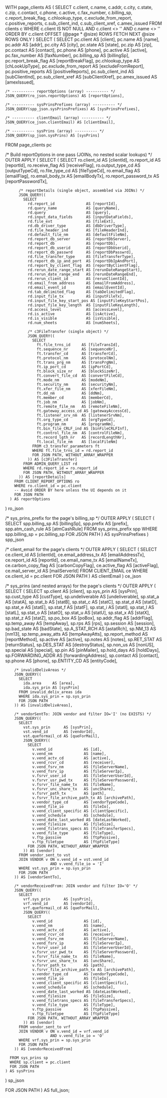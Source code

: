 WITH page_clients AS (
  SELECT
    c.client,
    c.name,
    c.addr,
    c.city,
    c.state,
    c.zip,
    c.contact,
    c.phone,
    c.active,
    c.fax_number,
    c.billing_sp,
    c.report_break_flag,
    c.chlookup_type,
    c.exclude_from_report,
    c.positive_reports,
    c.sub_client_ind,
    c.sub_client_xref,
    c.amex_issued
  FROM clients c
  WHERE c.client IS NOT NULL
    AND c.client <> ''
    AND c.name   <> ''
  ORDER BY c.client
  OFFSET (@page * @size) ROWS FETCH NEXT @size ROWS ONLY
)
SELECT
(
  SELECT
    pc.client               AS [client],
    pc.name                 AS [name],
    pc.addr                 AS [addr],
    pc.city                 AS [city],
    pc.state                AS [state],
    pc.zip                  AS [zip],
    pc.contact              AS [contact],
    pc.phone                AS [phone],
    pc.active               AS [active],
    pc.fax_number           AS [faxNumber],
    pc.billing_sp           AS [billingSp],
    pc.report_break_flag    AS [reportBreakFlag],
    pc.chlookup_type        AS [chLookUpType],
    pc.exclude_from_report  AS [excludeFromReport],
    pc.positive_reports     AS [positiveReports],
    pc.sub_client_ind       AS [subClientInd],
    pc.sub_client_xref      AS [subClientXref],
    pc.amex_issued          AS [amexIssued],

    /* ---------- reportOptions (array) ---------- */
    JSON_QUERY(ro_json.reportOptions) AS [reportOptions],

    /* ---------- sysPrinsPrefixes (array) ---------- */
    JSON_QUERY(spp_json.sysPrinsPrefixes) AS [sysPrinsPrefixes],

    /* ---------- clientEmail (array) ---------- */
    JSON_QUERY(ce_json.clientEmail) AS [clientEmail],

    /* ---------- sysPrins (array) ---------- */
    JSON_QUERY(sp_json.sysPrins) AS [sysPrins]

  FROM page_clients pc

  /* Build reportOptions in one pass (JOINs, no nested scalar lookups) */
  OUTER APPLY (
    SELECT
      (
        SELECT
          ro.client_id       AS [clientId],
          ro.report_id       AS [reportId],
          ro.receive_flag    AS [receiveFlag],
          ro.output_type_cd  AS [outputTypeCd],
          ro.file_type_cd    AS [fileTypeCd],
          ro.email_flag      AS [emailFlag],
          ro.email_body_tx   AS [emailBodyTx],
          ro.report_password_tx AS [reportPasswordTx],

          /* reportDetails (single object, assembled via JOINs) */
          JSON_QUERY((
            SELECT
              rd.report_id              AS [reportId],
              rd.query_name             AS [queryName],
              rd.query                  AS [query],
              rd.input_data_fields      AS [inputDataFields],
              rd.file_ext               AS [fileExt],
              rd.db_driver_type         AS [dbDriverType],
              rd.file_header_ind        AS [fileHeaderInd],
              rd.default_file_nm        AS [defaultFileNm],
              rd.report_db_server       AS [reportDbServer],
              rd.report_db              AS [reportDb],
              rd.report_db_userid       AS [reportDbUserid],
              rd.report_db_passwrd      AS [reportDbPasswrd],
              rd.file_transfer_type     AS [fileTransferType],
              rd.report_db_ip_and_port  AS [reportDbIpAndPort],
              rd.report_by_client_flag  AS [reportByClientFlag],
              rd.rerun_date_range_start AS [rerunDateRangeStart],
              rd.rerun_date_range_end   AS [rerunDateRangeEnd],
              rd.rerun_client_id        AS [rerunClientId],
              rd.email_from_address     AS [emailFromAddress],
              rd.email_event_id         AS [emailEventId],
              rd.tab_delimited_flag     AS [tabDelimitedFlag],
              rd.input_file_tx          AS [inputFileTx],
              rd.input_file_key_start_pos AS [inputFileKeyStartPos],
              rd.input_file_key_length  AS [inputFileKeyLength],
              rd.access_level           AS [accessLevel],
              rd.is_active              AS [isActive],
              rd.is_visible             AS [isVisible],
              rd.num_sheets             AS [numSheets],

              /* c3FileTransfer (single object) */
              JSON_QUERY((
                SELECT
                  ft.file_trns_id     AS [fileTransId],
                  ft.sequence_nr      AS [sequenceNr],
                  ft.transfer_cd      AS [transferCd],
                  ft.protocol_nm      AS [protocolNm],
                  ft.trans_prg_nm     AS [transPrgNm],
                  ft.ip_port_cd       AS [ipPortCd],
                  ft.block_size_nr    AS [blockSizeNr],
                  ft.convert_file_cd  AS [convertFileCd],
                  ft.mode_nm          AS [modeNm],
                  ft.security_nm      AS [securityNm],
                  ft.xfer_file_nm     AS [xferFileNm],
                  ft.dd_nm            AS [ddNm],
                  ft.member_cd        AS [memberCd],
                  ft.job_nm           AS [jobNm],
                  ft.remote_file_nm   AS [remoteFileNm],
                  ft.gateway_access_cd AS [gatewayAccessCd],
                  ft.listener_srv_nm  AS [listenerSrvNm],
                  ft.org_type_cd      AS [orgTypeCd],
                  ft.program_nm       AS [programNm],
                  ft.bin_file_CRLF_ind AS [binFileCRLFInf],
                  ft.control_file_nm  AS [controlFileNm],
                  ft.record_lgth_nr   AS [recordLengthNr],
                  ft.local_file_nm    AS [localFileNm]
                FROM c3_transfer_parameters ft
                WHERE ft.file_trns_id = rd.report_id
                FOR JSON PATH, WITHOUT_ARRAY_WRAPPER
              )) AS [c3FileTransfer]
            FROM ADMIN_QUERY_LIST rd
            WHERE rd.report_id = ro.report_id
            FOR JSON PATH, WITHOUT_ARRAY_WRAPPER
          )) AS [reportDetails]
        FROM CLIENT_REPORT_OPTIONS ro
        WHERE ro.client_id = pc.client
        -- Avoid ORDER BY here unless the UI depends on it
        FOR JSON PATH
      ) AS reportOptions
  ) ro_json

  /* sys_prins_prefix for the page's billing_sp */
  OUTER APPLY (
    SELECT (
      SELECT
        spp.billing_sp   AS [billingSp],
        spp.prefix       AS [prefix],
        spp.atm_cash_rule AS [atmCashRule]
      FROM sys_prins_prefix spp
      WHERE spp.billing_sp = pc.billing_sp
      FOR JSON PATH
    ) AS sysPrinsPrefixes
  ) spp_json

  /* client_email for the page's clients */
  OUTER APPLY (
    SELECT (
      SELECT
        ce.client_id        AS [clientId],
        ce.email_address_tx AS [emailAddressTx],
        ce.report_id        AS [reportId],
        ce.email_name_tx    AS [emailNameTx],
        ce.carbon_copy_flag AS [carbonCopyFlag],
        ce.active_flag      AS [activeFlag],
        ce.mail_server_id   AS [mailServerId]
      FROM CLIENT_EMAIL ce
      WHERE ce.client_id = pc.client
      FOR JSON PATH
    ) AS clientEmail
  ) ce_json

  /* sys_prins (and nested arrays) for the page's clients */
  OUTER APPLY (
    SELECT (
      SELECT
        sp.client          AS [client],
        sp.sys_prin        AS [sysPrin],
        sp.cust_type       AS [custType],
        sp.undeliverable   AS [undeliverable],
        sp.stat_a          AS [statA],
        sp.stat_b          AS [statB],
        sp.stat_c          AS [statC],
        sp.stat_d          AS [statD],
        sp.stat_e          AS [statE],
        sp.stat_f          AS [statF],
        sp.stat_i          AS [statI],
        sp.stat_l          AS [statL],
        sp.stat_o          AS [statO],
        sp.stat_u          AS [statU],
        sp.stat_x          AS [statX],
        sp.stat_z          AS [statZ],
        sp.po_box          AS [poBox],
        sp.addr_flag       AS [addrFlag],
        sp.temp_away       AS [tempAway],
        sp.rps             AS [rps],
        sp.session         AS [session],
        sp.bad_state       AS [badState],
        sp.A_STAT_RCH      AS [astatRch],
        sp.NM_13           AS [nm13],
        sp.temp_away_atts  AS [tempAwayAtts],
        sp.report_method   AS [reportMethod],
        sp.active          AS [active],
        sp.notes           AS [notes],
        sp.RET_STAT        AS [returnStatus],
        sp.DES_STAT        AS [destroyStatus],
        sp.non_us          AS [nonUS],
        sp.special         AS [special],
        sp.pin             AS [pinMailer],
        sp.hold_days       AS [holdDays],
        sp.FORWARDING_ADDR AS [forwardingAddress],
        sp.contact         AS [contact],
        sp.phone           AS [phone],
        sp.ENTITY_CD       AS [entityCode],

        /* invalidDelivAreas */
        JSON_QUERY((
          SELECT
            ida.area     AS [area],
            ida.sys_prin AS [sysPrin]
          FROM invalid_deliv_areas ida
          WHERE ida.sys_prin = sp.sys_prin
          FOR JSON PATH
        )) AS [invalidDelivAreas],

        /* vendorSentTo: JOIN vendor and filter IO='I' (no EXISTS) */
        JSON_QUERY((
          SELECT
            vst.sys_prin      AS [sysPrin],
            vst.vend_id       AS [vendorId],
            vst.queformail_cd AS [queForMail],
            JSON_QUERY((
              SELECT
                v.vend_id              AS [id],
                v.vend_nm              AS [name],
                v.vend_actv_cd         AS [active],
                v.vend_rcvr_cd         AS [receiver],
                v.vend_fsrv_nm         AS [fileServerName],
                v.vend_fsrv_ip         AS [fileServerIp],
                v.fsrvr_user_id        AS [fileServerUserId],
                v.fsrvr_usr_pwd_tx     AS [fileServerPassword],
                v.fsrvr_file_name_tx   AS [fileName],
                v.fsrvr_unc_share_tx   AS [uncShare],
                v.fsrvr_path_tx        AS [path],
                v.fsrvr_file_archive_path_tx AS [archivePath],
                v.vendor_type_cd       AS [vendorTypeCode],
                v.vend_file_io         AS [fileIo],
                v.vend_client_specific AS [clientSpecific],
                v.vend_schedule        AS [schedule],
                v.vend_date_last_worked AS [dateLastWorked],
                v.vend_filesize        AS [fileSize],
                v.vend_filetrans_specs AS [fileTransferSpecs],
                v.vend_file_type       AS [fileType],
                v.ftp_passive          AS [ftpPassive],
                v.ftp_filetype         AS [ftpFileType]
              FOR JSON PATH, WITHOUT_ARRAY_WRAPPER
            )) AS [vendor]
          FROM vendor_sent_to vst
          JOIN VENDOR v ON v.vend_id = vst.vend_id
                        AND v.vend_file_io = 'I'
          WHERE vst.sys_prin = sp.sys_prin
          FOR JSON PATH
        )) AS [vendorSentTo],

        /* vendorReceivedFrom: JOIN vendor and filter IO='O' */
        JSON_QUERY((
          SELECT
            vrf.sys_prin      AS [sysPrin],
            vrf.vend_id       AS [vendorId],
            vrf.queformail_cd AS [queForMail],
            JSON_QUERY((
              SELECT
                v.vend_id              AS [id],
                v.vend_nm              AS [name],
                v.vend_actv_cd         AS [active],
                v.vend_rcvr_cd         AS [receiver],
                v.vend_fsrv_nm         AS [fileServerName],
                v.vend_fsrv_ip         AS [fileServerIp],
                v.fsrvr_user_id        AS [fileServerUserId],
                v.fsrvr_usr_pwd_tx     AS [fileServerPassword],
                v.fsrvr_file_name_tx   AS [fileName],
                v.fsrvr_unc_share_tx   AS [uncShare],
                v.fsrvr_path_tx        AS [path],
                v.fsrvr_file_archive_path_tx AS [archivePath],
                v.vendor_type_cd       AS [vendorTypeCode],
                v.vend_file_io         AS [fileIo],
                v.vend_client_specific AS [clientSpecific],
                v.vend_schedule        AS [schedule],
                v.vend_date_last_worked AS [dateLastWorked],
                v.vend_filesize        AS [fileSize],
                v.vend_filetrans_specs AS [fileTransferSpecs],
                v.vend_file_type       AS [fileType],
                v.ftp_passive          AS [ftpPassive],
                v.ftp_filetype         AS [ftpFileType]
              FOR JSON PATH, WITHOUT_ARRAY_WRAPPER
            )) AS [vendor]
          FROM vendor_sent_to vrf
          JOIN VENDOR v ON v.vend_id = vrf.vend_id
                        AND v.vend_file_io = 'O'
          WHERE vrf.sys_prin = sp.sys_prin
          FOR JSON PATH
        )) AS [vendorReceivedFrom]

      FROM sys_prins sp
      WHERE sp.client = pc.client
      FOR JSON PATH
    ) AS sysPrins
  ) sp_json

  FOR JSON PATH
) AS full_json;
